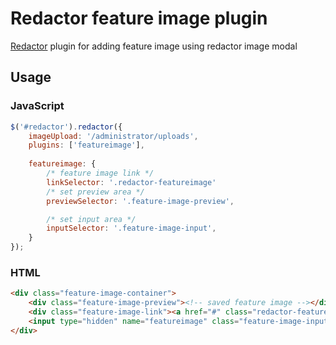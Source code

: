 # Redactor feature image plugin
[Redactor](https://imperavi.com/redactor/) plugin for adding feature image using redactor image modal

## Usage

### JavaScript
```javascript
$('#redactor').redactor({
    imageUpload: '/administrator/uploads',
    plugins: ['featureimage'],
	
	featureimage: {
		/* feature image link */
		linkSelector: '.redactor-featureimage'
		/* set preview area */
		previewSelector: '.feature-image-preview', 

		/* set input area */
		inputSelector: '.feature-image-input',
	}
});
```

### HTML
```html
<div class="feature-image-container">
	<div class="feature-image-preview"><!-- saved feature image --></div>
	<div class="feature-image-link"><a href="#" class="redactor-featureimage">Set feature image</a></div>
	<input type="hidden" name="featureimage" class="feature-image-input">
</div>
```